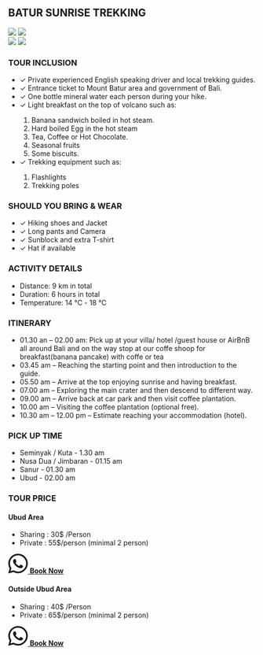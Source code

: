 <div className="container-fluid">
    <div className="row justify-content-center pb-5">
       <div className="col-lg-8 col-sm-12 col-md-8 pb-2 my-auto">
            <h2 className="text-center pb-3">BATUR SUNRISE TREKKING</h2>
       </div>
    </div>
    <div className="row justify-content-center pb-2">
        <div className="col-lg-6 col-sm-9 col-md-6 pb-4 my-auto">
            <div className="pb-3">
                <div className="image_placement_container">
                    <div className="image_placement">
                        <img src="/images/mountains/batur-2.JPG" />
                        <img src="/images/mountains/batur.JPG" />
                    </div>
                    <div className="image_placement">
                        <img src="/images/mountains/batur-3.JPG" />
                        <img src="/images/mountains/batur-4.JPG" />
                    </div>
                </div>
            </div>
        </div>
    </div>
     <div className="row justify-content-center container_bg2">
       <div className="col-lg-6 col-sm-12 col-md-8 pb-4 my-auto">
            <h3 className="pb-3">TOUR INCLUSION</h3>
            <ul style={{ listStyleType: 'none', paddingLeft:'0' }}>
                <li className="fw-bold">✓ Private experienced English speaking driver and local trekking guides.</li>
                <li className="fw-bold"> ✓ Entrance ticket to Mount Batur area and government of Bali.</li>
                <li className="fw-bold"> ✓ One bottle mineral water each person during your hike.</li>
                <li className="fw-bold"> ✓ Light breakfast on the top of volcano such as:</li>
                <ol type="1">
                    <li>Banana sandwich boiled in hot steam.</li>
                    <li>Hard boiled Egg in the hot steam</li>
                    <li>Tea, Coffee or Hot Chocolate.</li>
                    <li>Seasonal fruits</li>
                    <li>Some biscuits.</li>
                </ol>
                <li className="fw-bold"> ✓ Trekking equipment such as:</li>
                 <ol type="1">
                    <li>Flashlights</li>
                    <li>Trekking poles</li>
                </ol>
            </ul>
       </div>
    </div>
    <div className="row justify-content-center ">
        <div className="col-lg-6 col-sm-12 col-md-8 pb-4 my-auto">
            <h3 className="pb-3">SHOULD YOU BRING & WEAR</h3>
            <ul style={{ listStyleType: 'none', paddingLeft:'0' }}>
                <li className="fw-bold">✓ Hiking shoes and Jacket</li>
                <li className="fw-bold">✓ Long pants and Camera</li>
                <li className="fw-bold">✓ Sunblock and extra T-shirt</li>
                <li className="fw-bold">✓ Hat if available</li>
            </ul>
        </div>
    </div>
    <div className="row justify-content-center ">
        <div className="col-lg-6 col-sm-12 col-md-8 pb-4 my-auto">
            <h3 className="pb-3">ACTIVITY DETAILS</h3>
            <ul style={{ listStyleType: 'none', paddingLeft:'0' }}>
                <li className="fw-bold">Distance: 9 km in total</li>
                <li className="fw-bold">Duration: 6 hours in total</li>
                <li className="fw-bold">Temperature: 14 ℃ - 18 ℃</li>
            </ul>
        </div>
    </div>
    <div className="row justify-content-center container_bg">
        <div className="col-lg-6 col-sm-12 col-md-8 pb-4 my-auto">
            <h3 className="pb-3">ITINERARY</h3>
            <ul style={{ listStyleType: 'none', paddingLeft:'0' }}>
                <li className="fw-bold pb-2">01.30 an – 02.00 am: Pick up at your villa/ hotel /guest house or AirBnB all around Bali and on the way stop at our coffe shoop for breakfast(banana pancake) with coffe or tea</li>
                <li className="fw-bold pb-2">03.45 am – Reaching the starting point and then introduction to the guide.</li>
                <li className="fw-bold pb-2">05.50 am – Arrive at the top enjoying sunrise and having breakfast.</li>
                <li className="fw-bold pb-2">07.00 am – Exploring the main crater and then descend to different way.</li>
                <li className="fw-bold pb-2">09.00 am – Arrive back at car park and then visit coffee plantation.</li>
                <li className="fw-bold pb-2">10.00 am – Visiting the coffee plantation (optional free).</li>
                <li className="fw-bold pb-2">10.30 am – 12.00 pm – Estimate reaching your accommodation (hotel).</li>
            </ul>
        </div>
    </div>
    <div className="row justify-content-center ">
        <div className="col-lg-6 col-sm-12 col-md-8 pb-4 my-auto">
            <h3 className="pb-3">PICK UP TIME</h3>
            <ul style={{ listStyleType: 'none', paddingLeft:'0' }}>
                <li className="fw-bold pb-2">Seminyak / Kuta - 1.30 am</li>
                <li className="fw-bold pb-2">Nusa Dua / Jimbaran - 01.15 am</li>
                <li className="fw-bold pb-2">Sanur - 01.30 am</li>
                <li className="fw-bold pb-2">Ubud  - 02.00 am</li>
            </ul>
        </div>
    </div>
    <div className="row justify-content-center ">
        <div className="col-lg-6 col-sm-12 col-md-8 pb-4 my-auto">
            <h3 className="pb-3">TOUR PRICE</h3>
            <div className="row">
                <div className="col-lg-6">
                    <h4>Ubud Area</h4>
                     <ul className="list-group" style={{ listStyleType: 'none', paddingLeft:'0' }}>
                        <li className="fw-bold pb-2 list-group-item list-group-item-action">Sharing : 30$ /Person</li>
                        <li className="fw-bold pb-2 list-group-item list-group-item-action">Private : 55$/person (minimal 2 person)</li>                    
                    </ul>
                    <div className="pt-2">
                        <a href="https://wa.me/6282146397875?text=Hello%20Trisula%20Sunrise%20Trekking%2C%20I%20want%20to%20book%20the%20Mount%20Batur%20trekking%20package%20from%20Ubud%20area" target={'_blank'} className="btn btn-sm btn-outline-success" style={{borderRadius: '40px'}}> 
                        <svg xmlns="http://www.w3.org/2000/svg" width="40" height="40" fill="currentColor" className="bi bi-whatsapp p-2" viewBox="0 0 16 16">
                            <path d="M13.601 2.326A7.854 7.854 0 0 0 7.994 0C3.627 0 .068 3.558.064 7.926c0 1.399.366 2.76 1.057 3.965L0 16l4.204-1.102a7.933 7.933 0 0 0 3.79.965h.004c4.368 0 7.926-3.558 7.93-7.93A7.898 7.898 0 0 0 13.6 2.326zM7.994 14.521a6.573 6.573 0 0 1-3.356-.92l-.24-.144-2.494.654.666-2.433-.156-.251a6.56 6.56 0 0 1-1.007-3.505c0-3.626 2.957-6.584 6.591-6.584a6.56 6.56 0 0 1 4.66 1.931 6.557 6.557 0 0 1 1.928 4.66c-.004 3.639-2.961 6.592-6.592 6.592zm3.615-4.934c-.197-.099-1.17-.578-1.353-.646-.182-.065-.315-.099-.445.099-.133.197-.513.646-.627.775-.114.133-.232.148-.43.05-.197-.1-.836-.308-1.592-.985-.59-.525-.985-1.175-1.103-1.372-.114-.198-.011-.304.088-.403.087-.088.197-.232.296-.346.1-.114.133-.198.198-.33.065-.134.034-.248-.015-.347-.05-.099-.445-1.076-.612-1.47-.16-.389-.323-.335-.445-.34-.114-.007-.247-.007-.38-.007a.729.729 0 0 0-.529.247c-.182.198-.691.677-.691 1.654 0 .977.71 1.916.81 2.049.098.133 1.394 2.132 3.383 2.992.47.205.84.326 1.129.418.475.152.904.129 1.246.08.38-.058 1.171-.48 1.338-.943.164-.464.164-.86.114-.943-.049-.084-.182-.133-.38-.232z"/>
                        </svg> 
                        <b>Book Now</b>
                        </a> 
                    </div>
                </div>
                <div className="col-lg-6">
                    <h4>Outside Ubud Area </h4>
                     <ul className="list-group" style={{ listStyleType: 'none', paddingLeft:'0' }}>
                        <li className="fw-bold list-group-item list-group-item-action">Sharing : 40$ /Person</li>
                        <li className="fw-bold list-group-item list-group-item-action">Private : 65$/person (minimal 2 person)</li>                    
                    </ul>
                    <div className="pt-2">
                        <a href="https://wa.me/6282146397875?text=Hello%20Trisula%20Sunrise%20Trekking%2C%20I%20want%20to%20book%20the%20Mount%20Batur%20trekking%20package%20from%20outside%20Ubud%20area" target={'_blank'} className="btn btn-sm btn-outline-success" style={{borderRadius: '40px'}}> 
                        <svg xmlns="http://www.w3.org/2000/svg" width="40" height="40" fill="currentColor" className="bi bi-whatsapp p-2" viewBox="0 0 16 16">
                            <path d="M13.601 2.326A7.854 7.854 0 0 0 7.994 0C3.627 0 .068 3.558.064 7.926c0 1.399.366 2.76 1.057 3.965L0 16l4.204-1.102a7.933 7.933 0 0 0 3.79.965h.004c4.368 0 7.926-3.558 7.93-7.93A7.898 7.898 0 0 0 13.6 2.326zM7.994 14.521a6.573 6.573 0 0 1-3.356-.92l-.24-.144-2.494.654.666-2.433-.156-.251a6.56 6.56 0 0 1-1.007-3.505c0-3.626 2.957-6.584 6.591-6.584a6.56 6.56 0 0 1 4.66 1.931 6.557 6.557 0 0 1 1.928 4.66c-.004 3.639-2.961 6.592-6.592 6.592zm3.615-4.934c-.197-.099-1.17-.578-1.353-.646-.182-.065-.315-.099-.445.099-.133.197-.513.646-.627.775-.114.133-.232.148-.43.05-.197-.1-.836-.308-1.592-.985-.59-.525-.985-1.175-1.103-1.372-.114-.198-.011-.304.088-.403.087-.088.197-.232.296-.346.1-.114.133-.198.198-.33.065-.134.034-.248-.015-.347-.05-.099-.445-1.076-.612-1.47-.16-.389-.323-.335-.445-.34-.114-.007-.247-.007-.38-.007a.729.729 0 0 0-.529.247c-.182.198-.691.677-.691 1.654 0 .977.71 1.916.81 2.049.098.133 1.394 2.132 3.383 2.992.47.205.84.326 1.129.418.475.152.904.129 1.246.08.38-.058 1.171-.48 1.338-.943.164-.464.164-.86.114-.943-.049-.084-.182-.133-.38-.232z"/>
                        </svg> 
                        <b>Book Now</b>
                        </a> 
                    </div>
                </div>
            </div>
        </div>
    </div>
</div>
